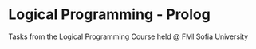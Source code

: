 # Logical Programming - Prolog

Tasks from the Logical Programming Course held @ FMI Sofia University